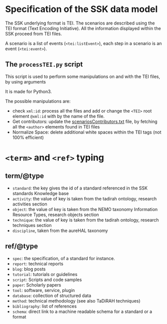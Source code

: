 # Specification of the SSK data model

The SSK underlying format is TEI.
The scenarios are described using the TEI format (Text Encoding Initiative). All the information displayed within the SSK proceed from TEI files.

A scenario is a list of events (`<tei:listEvent>`), each step in a scenario is an event (`<tei:event>`).

## The `processTEI.py` script

This script is used to perform some manipulations on and with the TEI files, by using arguments

It is made for Python3.

The possible manipulations are:
* check `xml:id`: process all the files and add or change the `<TEI>` root element `@xml:id` with by the name of the file.
* Get contributors: update the [scenariosContributors.txt](https://github.com/ParthenosWP4/SSK/blob/master/scenariosContributors.txt) file, by fetching all the `<author>` elements found in TEI files
* Normalize Space: delete additional white spaces within the TEI tags (not 100% efficient)

# `<term>` and `<ref>` typing

## term/@type

* `standard`: the key gives the id of a standard referenced in the SSK standards Knowledge base
* `activity`: the value of key is taken from the tadirah ontology, research activities section
* `object`: the value of key is taken from the NEMO taxonomy Information Resource Types, research objects section
* `technique`: the value of key is taken from the tadirah ontology, research techniques section
* `discipline`, taken from the aureHAL taxonomy

## ref/@type
* `spec`: the specification, of a standard for instance.
* `report`: technical reports
* `blog`: blog posts
* `tutorial`: tutorials or guidelines
* `script`: Scripts and code samples
* `paper`: Scholarly papers
* `tool`: software, service, plugin
* `database`: collection of structured data
* `method`: technical methodology (see also TaDiRAH techniques)
* `bibliography`: list of references
* `schema`: direct link to a machine readable schema for a standard or a format
